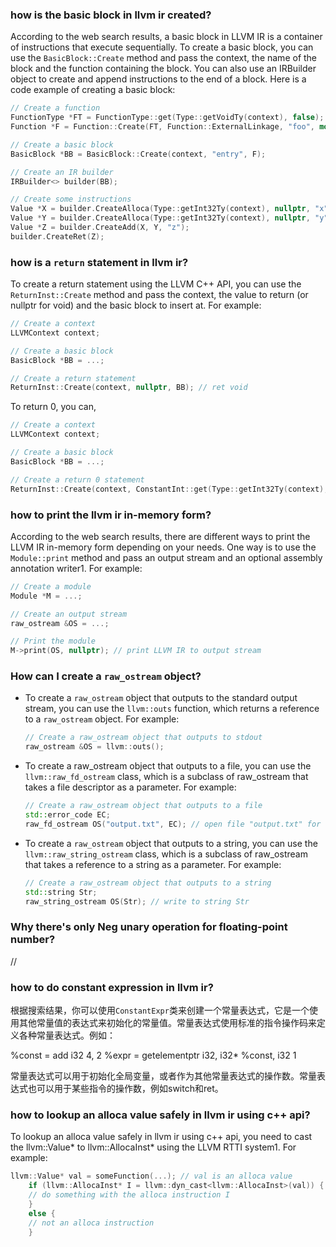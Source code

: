 
### how is the basic block in llvm ir created?

According to the web search results, a basic block in LLVM IR is a container of instructions that execute sequentially. To create a basic block, you can use the `BasicBlock::Create` method and pass the context, the name of the block and the function containing the block. You can also use an IRBuilder object to create and append instructions to the end of a block. Here is a code example of creating a basic block:

```cpp
// Create a function
FunctionType *FT = FunctionType::get(Type::getVoidTy(context), false);
Function *F = Function::Create(FT, Function::ExternalLinkage, "foo", module);

// Create a basic block
BasicBlock *BB = BasicBlock::Create(context, "entry", F);

// Create an IR builder
IRBuilder<> builder(BB);

// Create some instructions
Value *X = builder.CreateAlloca(Type::getInt32Ty(context), nullptr, "x");
Value *Y = builder.CreateAlloca(Type::getInt32Ty(context), nullptr, "y");
Value *Z = builder.CreateAdd(X, Y, "z");
builder.CreateRet(Z);
```

### how is a `return` statement in llvm ir?

To create a return statement using the LLVM C++ API, you can use the `ReturnInst::Create` method and pass the context, the value to return (or nullptr for void) and the basic block to insert at. For example:

```cpp
// Create a context
LLVMContext context;

// Create a basic block
BasicBlock *BB = ...;

// Create a return statement
ReturnInst::Create(context, nullptr, BB); // ret void
```

To return 0, you can,

```cpp
// Create a context
LLVMContext context;

// Create a basic block
BasicBlock *BB = ...;

// Create a return 0 statement
ReturnInst::Create(context, ConstantInt::get(Type::getInt32Ty(context), 0), BB); // ret i32 0
```

### how to print the llvm ir in-memory form?

According to the web search results, there are different ways to print the LLVM IR in-memory form depending on your needs. One way is to use the `Module::print` method and pass an output stream and an optional assembly annotation writer1. For example:

```cpp
// Create a module
Module *M = ...;

// Create an output stream
raw_ostream &OS = ...;

// Print the module
M->print(OS, nullptr); // print LLVM IR to output stream
```

### How can I create a `raw_ostream` object?

- To create a `raw_ostream` object that outputs to the standard output stream, you can use the `llvm::outs` function, which returns a reference to a `raw_ostream` object. For example:

    ```cpp
    // Create a raw_ostream object that outputs to stdout
    raw_ostream &OS = llvm::outs();
    ```
- To create a raw_ostream object that outputs to a file, you can use the `llvm::raw_fd_ostream` class, which is a subclass of raw_ostream that takes a file descriptor as a parameter. For example:

    ```cpp
    // Create a raw_ostream object that outputs to a file
    std::error_code EC;
    raw_fd_ostream OS("output.txt", EC); // open file "output.txt" for writing
    ```

- To create a `raw_ostream` object that outputs to a string, you can use the `llvm::raw_string_ostream` class, which is a subclass of raw_ostream that takes a reference to a string as a parameter. For example:

    ```cpp
    // Create a raw_ostream object that outputs to a string
    std::string Str;
    raw_string_ostream OS(Str); // write to string Str
    ```

### Why there's only Neg unary operation for floating-point number?

//

### how to do constant expression in llvm ir?
根据搜索结果，你可以使用`ConstantExpr`类来创建一个常量表达式，它是一个使用其他常量值的表达式来初始化的常量值。常量表达式使用标准的指令操作码来定义各种常量表达式。例如：

%const = add i32 4, 2 %expr = getelementptr i32, i32* %const, i32 1

常量表达式可以用于初始化全局变量，或者作为其他常量表达式的操作数。常量表达式也可以用于某些指令的操作数，例如switch和ret。

### how to lookup an alloca value safely in llvm ir using c++ api?

To lookup an alloca value safely in llvm ir using c++ api, you need to cast the llvm::Value* to llvm::AllocaInst* using the LLVM RTTI system1. For example:

```cpp
llvm::Value* val = someFunction(...); // val is an alloca value
    if (llvm::AllocaInst* I = llvm::dyn_cast<llvm::AllocaInst>(val)) {
    // do something with the alloca instruction I
    }
    else {
    // not an alloca instruction
    }
```
